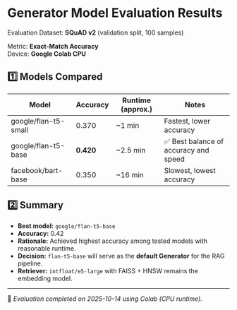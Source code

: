 # Generator Model Evaluation Results

Evaluation Dataset: **SQuAD v2** (validation split, 100 samples)

Metric: **Exact-Match Accuracy**  
Device: **Google Colab CPU**

## 1️⃣ Models Compared

| Model                | Accuracy  | Runtime (approx.) | Notes                                 |
| -------------------- | --------- | ----------------- | ------------------------------------- |
| google/flan-t5-small | 0.370     | ~1 min            | Fastest, lower accuracy               |
| google/flan-t5-base  | **0.420** | ~2.5 min          | ✅ Best balance of accuracy and speed |
| facebook/bart-base   | 0.350     | ~16 min           | Slowest, lowest accuracy              |

## 2️⃣ Summary

- **Best model:** `google/flan-t5-base`
- **Accuracy:** 0.42
- **Rationale:** Achieved highest accuracy among tested models with reasonable runtime.
- **Decision:** `flan-t5-base` will serve as the **default Generator** for the RAG pipeline.
- **Retriever:** `intfloat/e5-large` with FAISS + HNSW remains the embedding model.

---

📅 _Evaluation completed on 2025-10-14 using Colab (CPU runtime)._
